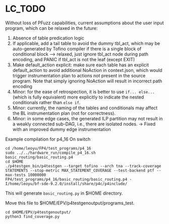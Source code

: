 # LC_TODO

Without loss of PFuzz capabilities, current assumptions about the user input program, which can be relaxed in the future:

1. Absence of table predication logic
2. If applicable, add a tail table to avoid the dummy tbl_act, which may be auto-generated by Tofino compiler if there is a single block of conditional block --> relaxed, just ignore tbl_act node during path encoding, and PANIC if tbl_act is not the leaf (except EXIT)
3. Make default_action explicit: make sure each table has an explicit default_action to avoid additional NoAction in context.json, which would trigger instrumentation plan to actions not present in the source program. Note that simply ignoring NoAction will result in incorrect path encoding
4. Minor: for the ease of retrospection, it is better to use `if... else...` (which is fully equivalent) more explicitly to indicate the nested conditionals rather than `else if`.
5. Minor: currently, the naming of the tables and conditionals may affect the BL instrumentation plan (not for correctness).
6. Minor: in some edge cases, the generated ILP partition may not result in a weakly connected sub-DAG, i.e., there are isolated nodes. -> Fixed with an improved dummy edge instrumentation

Example compilation for p4_16
On switch
```
cd /home/leoyu/FP4/test_programs/p4_16
sudo ../../hardware_run/compile_p4_16.sh basic_routing/basic_routing.p4
cd $HOME
./p4testgen_bin/p4testgen --target tofino --arch tna --track-coverage STATEMENTS --stop-metric MAX_STATEMENT_COVERAGE --test-backend ptf --max-tests 10000000 FP4/test_programs/p4_16/basic_routing/basic_routing.p4 -I/home/leoyu/bf-sde-9.2.0/install/share/p4c/p4include/
```
This will generate `basic_routing.py` in $HOME directory.

Move this file to $HOME/EPV/p4testgenoutput/programs_test.
```
cd $HOME/EPV/p4testgenoutput/
python3 find_coverage.py
```
